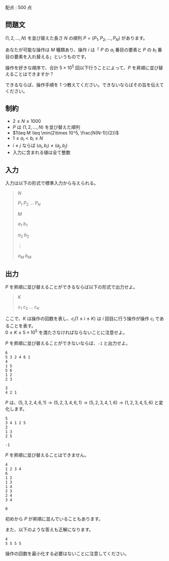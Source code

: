 配点 : $500$ 点

## 問題文

$(1,2,\ldots,N)$ を並び替えた長さ $N$ の順列 $P=(P_1,P_2,\ldots,P_N)$ があります。  

あなたが可能な操作は $M$ 種類あり、操作 $i$ は「 $P$ の $a_i$ 番目の要素と $P$ の $b_i$ 番目の要素を入れ替える」というものです。  

操作を好きな順序で、合計 $5\times 10^5$ 回以下行うことによって、$P$ を昇順に並び替えることはできますか？  

できるならば、操作手順を $1$ つ教えてください。できないならばその旨を伝えてください。

## 制約

- $2\leq N \leq 1000$
- $P$ は $(1,2,\ldots,N)$ を並び替えた順列
- $1\leq M \leq \min(2\times 10^5, \frac{N(N-1)}{2})$
- $1\leq a_i \lt b_i\leq N$
- $i\neq j$ ならば $(a_i,b_i)\neq (a_j,b_j)$
- 入力に含まれる値は全て整数

## 入力

入力は以下の形式で標準入力から与えられる。

> $N$
> 
> $P_1$ $P_2$ $\ldots$ $P_N$
> 
> $M$
> 
> $a_1$ $b_1$
> 
> $a_2$ $b_2$
> 
> $\vdots$
> 
> $a_M$ $b_M$

## 出力

$P$ を昇順に並び替えることができるならば以下の形式で出力せよ。  

> $K$
> 
> $c_1$ $c_2$ $\ldots$ $c_K$

ここで、$K$ は操作の回数を表し、$c_i(1\leq i \leq K)$ は $i$ 回目に行う操作が操作 $c_i$ であることを表す。<br>
$0\leq K \leq 5\times 10^5$ を満たさなければならないことに注意せよ。  

$P$ を昇順に並び替えることができないならば、`-1` と出力せよ。

```input1
6
5 3 2 4 6 1
4
1 5
5 6
1 2
2 3
```

```output1
3
4 2 1
```

$P$ は、$(5,3,2,4,6,1)\to (5,2,3,4,6,1)\to (5,2,3,4,1,6)\to (1,2,3,4,5,6)$ と変化します。

```input2
5
3 4 1 2 5
2
1 3
2 5
```

```output2
-1
```

$P$ を昇順に並び替えることはできません。

```input3
4
1 2 3 4
6
1 2
1 3
1 4
2 3
2 4
3 4
```

```output3
0
```

初めから $P$ が昇順に並んでいることもあります。  

また、以下のような答えも正解になります。

```output3
4
5 5 5 5
```

操作の回数を最小化する必要はないことに注意してください。